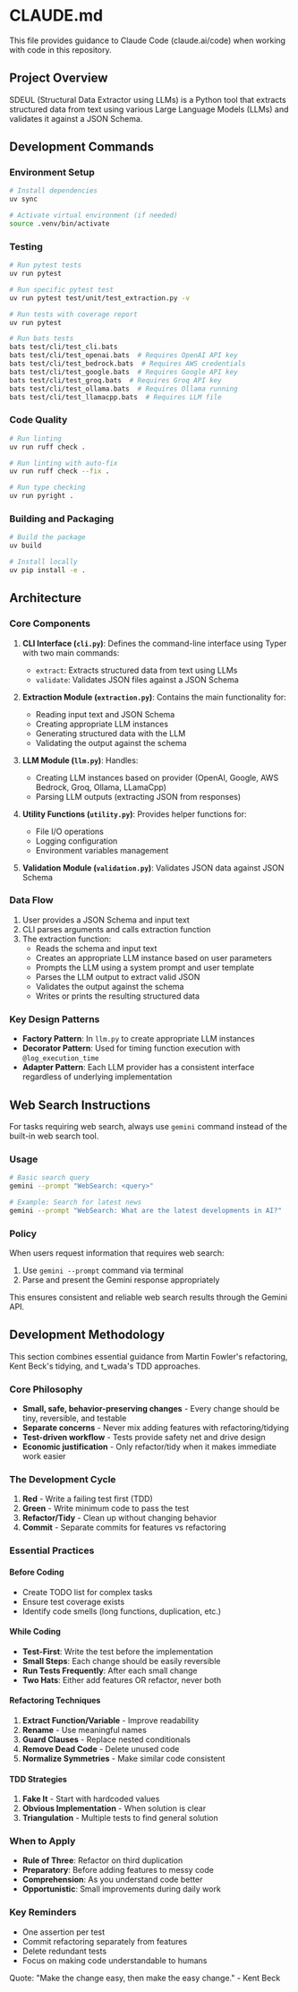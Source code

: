 # CLAUDE.md

This file provides guidance to Claude Code (claude.ai/code) when working with code in this repository.

## Project Overview

SDEUL (Structural Data Extractor using LLMs) is a Python tool that extracts structured data from text using various Large Language Models (LLMs) and validates it against a JSON Schema.

## Development Commands

### Environment Setup

```sh
# Install dependencies
uv sync

# Activate virtual environment (if needed)
source .venv/bin/activate
```

### Testing

```sh
# Run pytest tests
uv run pytest

# Run specific pytest test
uv run pytest test/unit/test_extraction.py -v

# Run tests with coverage report
uv run pytest

# Run bats tests
bats test/cli/test_cli.bats
bats test/cli/test_openai.bats  # Requires OpenAI API key
bats test/cli/test_bedrock.bats  # Requires AWS credentials
bats test/cli/test_google.bats  # Requires Google API key
bats test/cli/test_groq.bats  # Requires Groq API key
bats test/cli/test_ollama.bats  # Requires Ollama running
bats test/cli/test_llamacpp.bats  # Requires LLM file
```

### Code Quality

```sh
# Run linting
uv run ruff check .

# Run linting with auto-fix
uv run ruff check --fix .

# Run type checking
uv run pyright .
```

### Building and Packaging

```sh
# Build the package
uv build

# Install locally
uv pip install -e .
```

## Architecture

### Core Components

1. **CLI Interface (`cli.py`)**: Defines the command-line interface using Typer with two main commands:
   - `extract`: Extracts structured data from text using LLMs
   - `validate`: Validates JSON files against a JSON Schema

2. **Extraction Module (`extraction.py`)**: Contains the main functionality for:
   - Reading input text and JSON Schema
   - Creating appropriate LLM instances
   - Generating structured data with the LLM
   - Validating the output against the schema

3. **LLM Module (`llm.py`)**: Handles:
   - Creating LLM instances based on provider (OpenAI, Google, AWS Bedrock, Groq, Ollama, LLamaCpp)
   - Parsing LLM outputs (extracting JSON from responses)

4. **Utility Functions (`utility.py`)**: Provides helper functions for:
   - File I/O operations
   - Logging configuration
   - Environment variables management

5. **Validation Module (`validation.py`)**: Validates JSON data against JSON Schema

### Data Flow

1. User provides a JSON Schema and input text
2. CLI parses arguments and calls extraction function
3. The extraction function:
   - Reads the schema and input text
   - Creates an appropriate LLM instance based on user parameters
   - Prompts the LLM using a system prompt and user template
   - Parses the LLM output to extract valid JSON
   - Validates the output against the schema
   - Writes or prints the resulting structured data

### Key Design Patterns

- **Factory Pattern**: In `llm.py` to create appropriate LLM instances
- **Decorator Pattern**: Used for timing function execution with `@log_execution_time`
- **Adapter Pattern**: Each LLM provider has a consistent interface regardless of underlying implementation

## Web Search Instructions

For tasks requiring web search, always use `gemini` command instead of the built-in web search tool.

### Usage

```sh
# Basic search query
gemini --prompt "WebSearch: <query>"

# Example: Search for latest news
gemini --prompt "WebSearch: What are the latest developments in AI?"
```

### Policy

When users request information that requires web search:

1. Use `gemini --prompt` command via terminal
2. Parse and present the Gemini response appropriately

This ensures consistent and reliable web search results through the Gemini API.

## Development Methodology

This section combines essential guidance from Martin Fowler's refactoring, Kent Beck's tidying, and t_wada's TDD approaches.

### Core Philosophy

- **Small, safe, behavior-preserving changes** - Every change should be tiny, reversible, and testable
- **Separate concerns** - Never mix adding features with refactoring/tidying
- **Test-driven workflow** - Tests provide safety net and drive design
- **Economic justification** - Only refactor/tidy when it makes immediate work easier

### The Development Cycle

1. **Red** - Write a failing test first (TDD)
2. **Green** - Write minimum code to pass the test
3. **Refactor/Tidy** - Clean up without changing behavior
4. **Commit** - Separate commits for features vs refactoring

### Essential Practices

#### Before Coding

- Create TODO list for complex tasks
- Ensure test coverage exists
- Identify code smells (long functions, duplication, etc.)

#### While Coding

- **Test-First**: Write the test before the implementation
- **Small Steps**: Each change should be easily reversible
- **Run Tests Frequently**: After each small change
- **Two Hats**: Either add features OR refactor, never both

#### Refactoring Techniques

1. **Extract Function/Variable** - Improve readability
2. **Rename** - Use meaningful names
3. **Guard Clauses** - Replace nested conditionals
4. **Remove Dead Code** - Delete unused code
5. **Normalize Symmetries** - Make similar code consistent

#### TDD Strategies

1. **Fake It** - Start with hardcoded values
2. **Obvious Implementation** - When solution is clear
3. **Triangulation** - Multiple tests to find general solution

### When to Apply

- **Rule of Three**: Refactor on third duplication
- **Preparatory**: Before adding features to messy code
- **Comprehension**: As you understand code better
- **Opportunistic**: Small improvements during daily work

### Key Reminders

- One assertion per test
- Commit refactoring separately from features
- Delete redundant tests
- Focus on making code understandable to humans

Quote: "Make the change easy, then make the easy change." - Kent Beck
